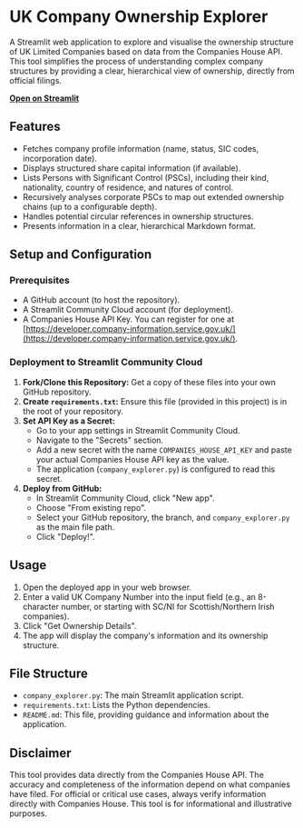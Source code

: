 # UK Company Ownership Explorer

A Streamlit web application to explore and visualise the ownership structure of UK Limited Companies based on data from the Companies House API. This tool simplifies the process of understanding complex company structures by providing a clear, hierarchical view of ownership, directly from official filings.

**[Open on Streamlit](https://company-explorer-cb.streamlit.app/)**

## Features

* Fetches company profile information (name, status, SIC codes, incorporation date).
* Displays structured share capital information (if available).
* Lists Persons with Significant Control (PSCs), including their kind, nationality, country of residence, and natures of control.
* Recursively analyses corporate PSCs to map out extended ownership chains (up to a configurable depth).
* Handles potential circular references in ownership structures.
* Presents information in a clear, hierarchical Markdown format.

## Setup and Configuration

### Prerequisites

* A GitHub account (to host the repository).
* A Streamlit Community Cloud account (for deployment).
* A Companies House API Key. You can register for one at [https://developer.company-information.service.gov.uk/](https://developer.company-information.service.gov.uk/).

### Deployment to Streamlit Community Cloud

1.  **Fork/Clone this Repository:** Get a copy of these files into your own GitHub repository.
2.  **Create `requirements.txt`:** Ensure this file (provided in this project) is in the root of your repository.
3.  **Set API Key as a Secret:**
    * Go to your app settings in Streamlit Community Cloud.
    * Navigate to the "Secrets" section.
    * Add a new secret with the name `COMPANIES_HOUSE_API_KEY` and paste your actual Companies House API key as the value.
    * The application (`company_explorer.py`) is configured to read this secret.
4.  **Deploy from GitHub:**
    * In Streamlit Community Cloud, click "New app".
    * Choose "From existing repo".
    * Select your GitHub repository, the branch, and `company_explorer.py` as the main file path.
    * Click "Deploy!".

## Usage

1.  Open the deployed app in your web browser.
2.  Enter a valid UK Company Number into the input field (e.g., an 8-character number, or starting with SC/NI for Scottish/Northern Irish companies).
3.  Click "Get Ownership Details".
4.  The app will display the company's information and its ownership structure.

## File Structure

* `company_explorer.py`: The main Streamlit application script.
* `requirements.txt`: Lists the Python dependencies.
* `README.md`: This file, providing guidance and information about the application.

## Disclaimer

This tool provides data directly from the Companies House API. The accuracy and completeness of the information depend on what companies have filed. For official or critical use cases, always verify information directly with Companies House. This tool is for informational and illustrative purposes.

